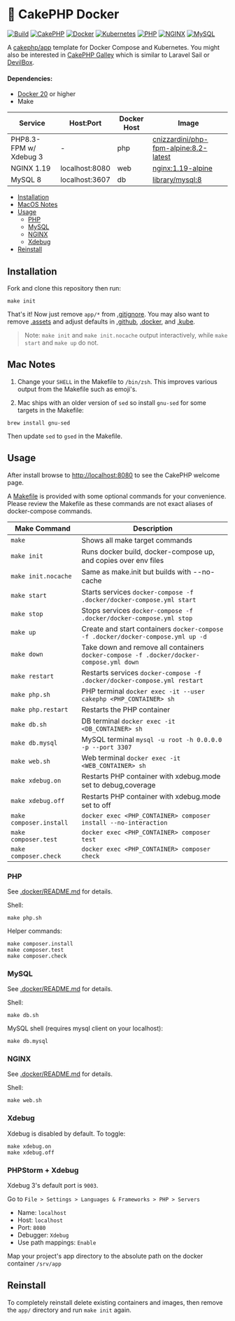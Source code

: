 # &#127856; CakePHP Docker

[![Build](https://github.com/cnizzardini/cakephp-docker/workflows/Build/badge.svg?branch=master)](https://github.com/cnizzardini/cakephp-docker/actions)
[![CakePHP](https://img.shields.io/badge/cakephp-5-red?logo=cakephp)](https://book.cakephp.org/5/en/index.html)
[![Docker](https://img.shields.io/badge/docker-ffffff.svg?logo=docker)](.docker)
[![Kubernetes](https://img.shields.io/badge/kubernetes-D3D3D3.svg?logo=kubernetes)](.kube)
[![PHP](https://img.shields.io/badge/php-8.3-8892BF.svg?logo=php)](https://hub.docker.com/_/php)
[![NGINX](https://img.shields.io/badge/nginx-1.19-009639.svg?logo=nginx)](https://hub.docker.com/_/nginx)
[![MySQL](https://img.shields.io/badge/mysql-8-00758F.svg?logo=mysql)](https://hub.docker.com/_/mysql)

A [cakephp/app](https://github.com/cakephp/app) template for Docker Compose and Kubernetes. You might also be
interested in [CakePHP Galley](https://gitlab.com/amayer5125/galley) which is similar to Laravel Sail
or [DevilBox](https://devilbox.readthedocs.io/en/latest/examples/setup-cakephp.html).

#### Dependencies:

- [Docker 20](https://docs.docker.com/engine/release-notes/) or higher
- Make

| Service                | Host:Port      | Docker Host | Image                                                                                        |
|------------------------|----------------|-------------|----------------------------------------------------------------------------------------------|
| PHP8.3-FPM w/ Xdebug 3 | -              | php         | [cnizzardini/php-fpm-alpine:8.2-latest](https://hub.docker.com/r/cnizzardini/php-fpm-alpine) |
| NGINX 1.19             | localhost:8080 | web         | [nginx:1.19-alpine](https://hub.docker.com/_/nginx)                                          |
| MySQL 8                | localhost:3607 | db          | [library/mysql:8](https://hub.docker.com/_/mysql)                                            |


- [Installation](#installation)
- [MacOS Notes](#mac-notes)
- [Usage](#usage)
  - [PHP](#php)
  - [MySQL](#mysql)
  - [NGINX](#nginx)
  - [Xdebug](#xdebug)
- [Reinstall](#reinstall)

## Installation

Fork and clone this repository then run:

```console
make init
```

That's it! Now just remove `app/*` from [.gitignore](.gitignore). You may also want to remove
[.assets](.assets) and adjust defaults in [.github](.github), [.docker](.docker), and [.kube](.kube).

> Note: `make init` and `make init.nocache` output interactively, while `make start` and `make up` do not.

## Mac Notes

1. Change your `SHELL` in the Makefile to `/bin/zsh`. This improves various output from the Makefile such as emoji's.

3. Mac ships with an older version of `sed` so install `gnu-sed` for some targets in the Makefile:

```console
brew install gnu-sed
```

Then update `sed` to `gsed` in the Makefile.

## Usage

After install browse to [http://localhost:8080](http://localhost:8080) to see the CakePHP welcome page.

A [Makefile](Makefile) is provided with some optional commands for your convenience. Please review the Makefile as
these commands are not exact aliases of docker-compose commands.

| Make Command            | Description                                                                             |
|-------------------------|-----------------------------------------------------------------------------------------|
| `make`                  | Shows all make target commands                                                          |
| `make init`             | Runs docker build, docker-compose up, and copies over env files                         |
| `make init.nocache`     | Same as make.init but builds with --no-cache                                            |
| `make start`            | Starts services `docker-compose -f .docker/docker-compose.yml start`                    |
| `make stop`             | Stops services `docker-compose -f .docker/docker-compose.yml stop`                      |
| `make up`               | Create and start containers `docker-compose -f .docker/docker-compose.yml up -d`        |
| `make down`             | Take down and remove all containers `docker-compose -f .docker/docker-compose.yml down` |
| `make restart`          | Restarts services `docker-compose -f .docker/docker-compose.yml restart`                |
| `make php.sh`           | PHP terminal `docker exec -it --user cakephp <PHP_CONTAINER> sh`                        |
| `make php.restart`      | Restarts the PHP container                                                              |
| `make db.sh`            | DB terminal `docker exec -it <DB_CONTAINER> sh`                                         |
| `make db.mysql`         | MySQL terminal `mysql -u root -h 0.0.0.0 -p --port 3307`                                |
| `make web.sh`           | Web terminal `docker exec -it <WEB_CONTAINER> sh`                                       |
| `make xdebug.on`        | Restarts PHP container with xdebug.mode set to debug,coverage                           |
| `make xdebug.off`       | Restarts PHP container with xdebug.mode set to off                                      |
| `make composer.install` | `docker exec <PHP_CONTAINER> composer install --no-interaction`                         |
| `make composer.test`    | `docker exec <PHP_CONTAINER> composer test`                                             |
| `make composer.check`   | `docker exec <PHP_CONTAINER> composer check`                                            |

### PHP

See [.docker/README.md](.docker/README.md) for details.

Shell:

```console
make php.sh
```

Helper commands:

```console
make composer.install
make composer.test
make composer.check
```

### MySQL

See [.docker/README.md](.docker/README.md) for details.

Shell:

```console
make db.sh
```

MySQL shell (requires mysql client on your localhost):

```console
make db.mysql
```

### NGINX

See [.docker/README.md](.docker/README.md) for details.

Shell:

```console
make web.sh
```

### Xdebug

Xdebug is disabled by default. To toggle:

```console
make xdebug.on
make xdebug.off
```

### PHPStorm + Xdebug

Xdebug 3's default port is `9003`.

Go to `File > Settings > Languages & Frameworks > PHP > Servers`

- Name: `localhost`
- Host: `localhost`
- Port: `8080`
- Debugger: `Xdebug`
- Use path mappings: `Enable`

Map your project's app directory to the absolute path on the docker container `/srv/app`

## Reinstall

To completely reinstall delete existing containers and images, then remove the `app/` directory and run `make init`
again.
